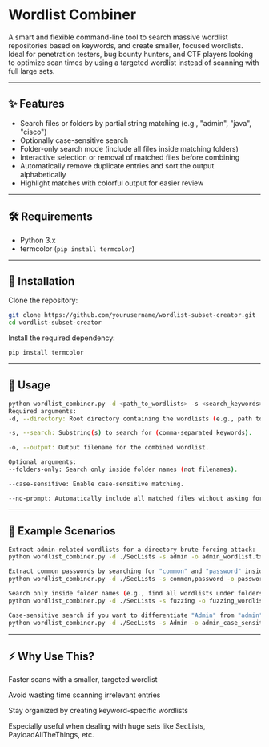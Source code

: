 # Wordlist Combiner

A smart and flexible command-line tool to search massive wordlist repositories based on keywords, and create smaller, focused wordlists.  
Ideal for penetration testers, bug bounty hunters, and CTF players looking to optimize scan times by using a targeted wordlist instead of scanning with full large sets.

---

## ✨ Features

- Search files or folders by partial string matching (e.g., "admin", "java", "cisco")
- Optionally case-sensitive search
- Folder-only search mode (include all files inside matching folders)
- Interactive selection or removal of matched files before combining
- Automatically remove duplicate entries and sort the output alphabetically
- Highlight matches with colorful output for easier review

---

## 🛠️ Requirements

- Python 3.x
- termcolor (`pip install termcolor`)

---

## 🚀 Installation

Clone the repository:

```bash
git clone https://github.com/yourusername/wordlist-subset-creator.git
cd wordlist-subset-creator
```
Install the required dependency:
```bash
pip install termcolor
```
---

## 📖 Usage
```bash
python wordlist_combiner.py -d <path_to_wordlists> -s <search_keywords> -o <output_file> [options]
Required arguments:
-d, --directory: Root directory containing the wordlists (e.g., path to SecLists).

-s, --search: Substring(s) to search for (comma-separated keywords).

-o, --output: Output filename for the combined wordlist.

Optional arguments:
--folders-only: Search only inside folder names (not filenames).

--case-sensitive: Enable case-sensitive matching.

--no-prompt: Automatically include all matched files without asking for manual selection.
```
---

## 🎯 Example Scenarios
```bash
Extract admin-related wordlists for a directory brute-forcing attack:
python wordlist_combiner.py -d ./SecLists -s admin -o admin_wordlist.txt

Extract common passwords by searching for "common" and "password" inside filenames:
python wordlist_combiner.py -d ./SecLists -s common,password -o passwords_subset.txt

Search only inside folder names (e.g., find all wordlists under folders named "fuzzing"):
python wordlist_combiner.py -d ./SecLists -s fuzzing -o fuzzing_wordlist.txt --folders-only

Case-sensitive search if you want to differentiate "Admin" from "admin":
python wordlist_combiner.py -d ./SecLists -s Admin -o admin_case_sensitive.txt --case-sensitive
```
---

## ⚡ Why Use This?

Faster scans with a smaller, targeted wordlist

Avoid wasting time scanning irrelevant entries

Stay organized by creating keyword-specific wordlists

Especially useful when dealing with huge sets like SecLists, PayloadAllTheThings, etc.
